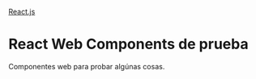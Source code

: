 [React.js](/react.png)

# React Web Components de prueba

Componentes web para probar algúnas cosas.